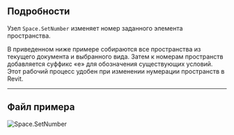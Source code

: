 ## Подробности
Узел `Space.SetNumber` изменяет номер заданного элемента пространства.

В приведенном ниже примере собираются все пространства из текущего документа и выбранного вида. Затем к номерам пространств добавляется суффикс «e» для обозначения существующих условий. Этот рабочий процесс удобен при изменении нумерации пространств в Revit.
___
## Файл примера

![Space.SetNumber](./Revit.Elements.Space.SetNumber_img.jpg)
